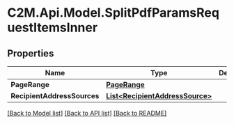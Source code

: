 # C2M.Api.Model.SplitPdfParamsRequestItemsInner

## Properties

Name | Type | Description | Notes
------------ | ------------- | ------------- | -------------
**PageRange** | [**PageRange**](PageRange.md) |  | 
**RecipientAddressSources** | [**List&lt;RecipientAddressSource&gt;**](RecipientAddressSource.md) |  | 

[[Back to Model list]](../../README.md#documentation-for-models) [[Back to API list]](../../README.md#documentation-for-api-endpoints) [[Back to README]](../../README.md)

